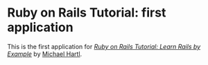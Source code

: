 # Ruby on Rails Tutorial: first application

This is the first application for [*Ruby on Rails Tutorial: Learn Rails by
Example*](http://railstutorial.org/) by [Michael 
Hartl](http://michaelhartl.com).
